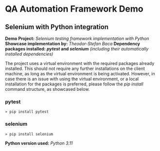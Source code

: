 # QA Automation Framework Demo
## Selenium with Python integration

**Demo Project:** *Selenium testing framework implementation with Python*
**Showcase implementation by:** *Theodor-Stefan Baca*
**Dependency packages installed:** **_pytest_ and _selenium_** *(including their automatically installed dependencies)*

The project uses a virtual environment with the required packages already installed. This should not require any further installations on the client machine, as long as the virtual environment is being activated. However, in case there is an issue with using the virtual environment, or a local installation for the packages is preferred, please follow the *pip install* command structure, as showcased below.

### pytest
`» pip install pytest`

### selenium
`» pip install selenium`

**Python version used:** *Python 3.11*
